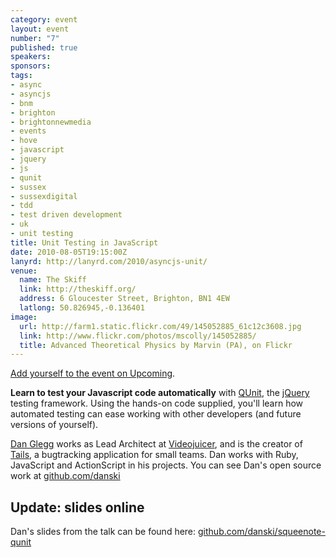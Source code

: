 ```yaml
--- 
category: event
layout: event
number: "7"
published: true
speakers: 
sponsors: 
tags: 
- async
- asyncjs
- bnm
- brighton
- brightonnewmedia
- events
- hove
- javascript
- jquery
- js
- qunit
- sussex
- sussexdigital
- tdd
- test driven development
- uk
- unit testing
title: Unit Testing in JavaScript
date: 2010-08-05T19:15:00Z
lanyrd: http://lanyrd.com/2010/asyncjs-unit/
venue: 
  name: The Skiff
  link: http://theskiff.org/
  address: 6 Gloucester Street, Brighton, BN1 4EW
  latlong: 50.826945,-0.136401
image:
  url: http://farm1.static.flickr.com/49/145052885_61c12c3608.jpg
  link: http://www.flickr.com/photos/mscolly/145052885/
  title: Advanced Theoretical Physics by Marvin (PA), on Flickr
---
```

<a href="http://upcoming.yahoo.com/event/6608947/ENG/Brighton/Async-Unit-Testing-in-JavaScript/The-Skiff/">Add yourself to the event on Upcoming</a>.

<strong>Learn to test your Javascript code automatically</strong> with <a href="http://docs.jquery.com/QUnit">QUnit</a>, the <a href="http://jquery.com">jQuery</a> testing framework. Using the hands-on code supplied, you'll learn how automated testing can ease working with other developers (and future versions of yourself).

<a href="http://twitter.com/angryamoeba">Dan Glegg</a> works as Lead Architect at <a href="http://videojuicer.com">Videojuicer</a>, and is the creator of <a href="http://tailshq.com">Tails</a>, a bugtracking application for small teams. Dan works with Ruby, JavaScript and ActionScript in his projects. You can see Dan's open source work at <a href="http://github.com/danski">github.com/danski</a>

<h2>Update: slides online</h2>
Dan's slides from the talk can be found here: <a href="https://github.com/danski/squeenote-qunit">github.com/danski/squeenote-qunit</a>
